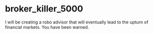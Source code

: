 # broker_killer_5000
I will be creating a robo advisor that will eventually lead to the upturn of financial markets. You have been warned.
